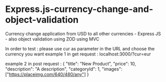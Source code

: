 # Express.js-currency-change-and-object-validation
Currency change application from USD to all other currencies - Express JS - also object validation using ZOD using MVC

In order to test : please use cur as parameter in the URL and choose the currency you want 
example 1 in get request : localhost:3000/?cur=eur

example 2 in post request :
{
  "title": "New Product",
  "price": 10,
  "description": "A description",
  "categoryId": 1,
  "images": ["https://placeimg.com/640/480/any"]
}
